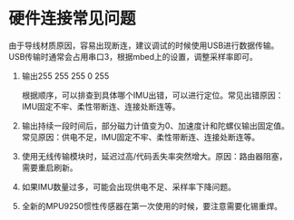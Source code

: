 # 硬件连接常见问题

​	由于导线材质原因，容易出现断连，建议调试的时候使用USB进行数据传输。USB传输时通常会占用串口3，根据mbed上的设置，调整采样率即可。

1. 输出255 255 255 0 255

   根据顺序，可以排查到具体哪个IMU出错，可以进行定位。常见出错原因：IMU固定不牢、柔性带断连、连接处断连等。

2. 输出持续一段时间后，部分磁力计值变为0、加速度计和陀螺仪输出固定值。常见原因：供电不足，IMU固定不牢、柔性带断连、连接处断连等。

3. 使用无线传输模块时，延迟过高/代码丢失率突然增大。原因：路由器阻塞，需要重启刷新。

4. 如果IMU数量过多，可能会出现供电不足、采样率下降问题。

5. 全新的MPU9250惯性传感器在第一次使用的时候，要注意需要化锡重焊。